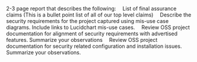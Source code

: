 
2-3 page report that describes the following:
&emsp;List of final assurance claims (This is a bullet point list of all of our top level claims)
&emsp;Describe the security requirements for the project captured using mis-use case diagrams. Include links to Lucidchart mis-use cases.
&emsp;Review OSS project documentation for alignment of security requirements with advertised features. Summarize your observations
&emsp;Review OSS project documentation for security related configuration and installation issues. Summarize your observations.
